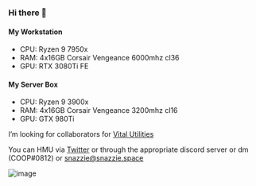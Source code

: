 ### Hi there 👋

#### My Workstation 
* CPU: Ryzen 9 7950x
* RAM: 4x16GB Corsair Vengeance 6000mhz cl36
* GPU: RTX 3080Ti FE

#### My Server Box
* CPU: Ryzen 9 3900x
* RAM: 4x16GB Corsair Vengeance 3200mhz cl16
* GPU: GTX 980Ti 

I’m looking for collaborators for [Vital Utilities](https://github.com/Vital-Utilities)

You can HMU via [Twitter](https://twitter.com/ItsSnazzie) or through the appropriate discord server or dm (COOP#0812) or snazzie@snazzie.space




![image](https://user-images.githubusercontent.com/19627023/114002088-773b9380-9854-11eb-9082-b5020ca50602.png)
